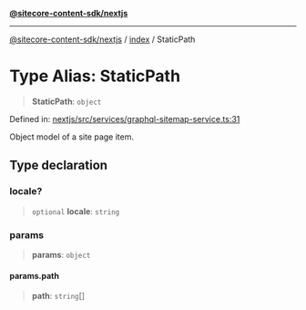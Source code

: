 [**@sitecore-content-sdk/nextjs**](../../README.md)

***

[@sitecore-content-sdk/nextjs](../../README.md) / [index](../README.md) / StaticPath

# Type Alias: StaticPath

> **StaticPath**: `object`

Defined in: [nextjs/src/services/graphql-sitemap-service.ts:31](https://github.com/Sitecore/xmc-jss-dev/blob/d7b466243452103e100673b5863a2d80ef6e68eb/packages/nextjs/src/services/graphql-sitemap-service.ts#L31)

Object model of a site page item.

## Type declaration

### locale?

> `optional` **locale**: `string`

### params

> **params**: `object`

#### params.path

> **path**: `string`[]
